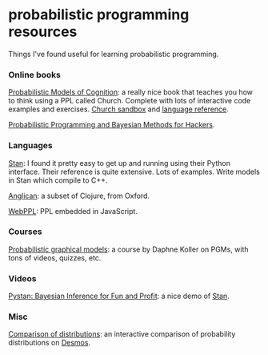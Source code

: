 # probabilistic programming resources
Things I've found useful for learning probabilistic programming.

### Online books
[Probabilistic Models of Cognition](https://probmods.org/index.html): a really nice book that teaches you how to think using a PPL called Church. Complete with lots of interactive code examples and exercises. [Church sandbox](https://probmods.org/play-space.html) and [language reference](https://probmods.org/webchurch/online/ref.html).

[Probabilistic Programming and Bayesian Methods for Hackers](http://nbviewer.jupyter.org/github/CamDavidsonPilon/Probabilistic-Programming-and-Bayesian-Methods-for-Hackers/blob/master/Prologue/Prologue.ipynb).


### Languages
[Stan](http://mc-stan.org/documentation/): I found it pretty easy to get up and running using their Python interface. Their reference is quite extensive. Lots of examples. Write models in Stan which compile to C++.

[Anglican](http://www.robots.ox.ac.uk/~fwood/anglican/language/index.html): a subset of Clojure, from Oxford.

[WebPPL](http://webppl.org/): PPL embedded in JavaScript.

### Courses
[Probabilistic graphical models](https://www.coursera.org/course/pgm): a course by Daphne Koller on PGMs, with tons of videos, quizzes, etc.

### Videos
[Pystan: Bayesian Inference for Fun and Profit](https://www.youtube.com/watch?v=tjiLOTRwpfY&t=705s): a nice demo of [Stan](http://mc-stan.org/documentation/).

### Misc
[Comparison of distributions](https://www.desmos.com/calculator/7myexs3gzw): an interactive comparison of probability distributions on [Desmos](https://www.desmos.com/calculator/7myexs3gzw).

